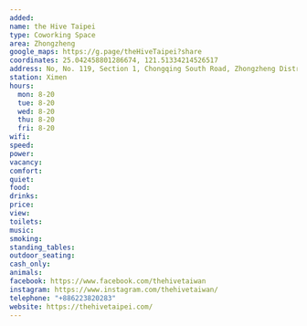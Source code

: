 ```yaml
---
added: 
name: the Hive Taipei
type: Coworking Space
area: Zhongzheng
google_maps: https://g.page/theHiveTaipei?share
coordinates: 25.042458801286674, 121.51334214526517
address: No, No. 119, Section 1, Chongqing South Road, Zhongzheng District, Taipei City, Taiwan 100
station: Ximen
hours:
  mon: 8-20
  tue: 8-20
  wed: 8-20
  thu: 8-20
  fri: 8-20
wifi: 
speed: 
power: 
vacancy: 
comfort: 
quiet: 
food: 
drinks: 
price: 
view: 
toilets: 
music: 
smoking: 
standing_tables: 
outdoor_seating: 
cash_only: 
animals: 
facebook: https://www.facebook.com/thehivetaiwan
instagram: https://www.instagram.com/thehivetaiwan/
telephone: "+886223820283"
website: https://thehivetaipei.com/
---
```

